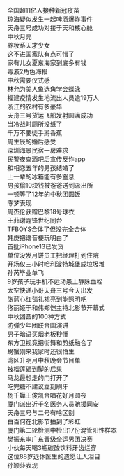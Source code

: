 全国超11亿人接种新冠疫苗  
琼海疑似发生一起啤酒爆炸事件  
天舟三号成功对接于天和核心舱  
中秋月亮  
养妆系天才少女  
这不进国家队有点可惜了  
家有儿女夏东海家到底多有钱  
毒液2角色海报  
中秋需要仪式感  
林允为美人鱼选角学会蝶泳  
福建疫情发生地流出人员逾19万人  
浙江的农村有多豪华  
天舟三号货运飞船发射圆满成功  
当冷战时厕所没纸了  
千万不要徒手掰香蕉  
周生辰的婚后感受  
深圳海景民宿一房难求  
民警夜查酒吧后宣传反诈app  
和相恋五年的男孩结婚了  
上一辈的冰箱能有多窒息  
男孩偷10块钱被爸爸送到派出所  
一顿等了12年的中秋团圆饭  
陈梦表现  
周杰伦获赠巴黎18号球衣  
王菲谢霆锋世纪同台  
TFBOYS合体了但没完全合体  
韩庚把谐音梗玩明白了  
首批iPhone13已发货  
单位没发月饼员工把经理打到住院  
开场仅三小时哈利波特城堡成垃圾堆  
孙芮毕业单飞  
9岁孩子玩手机不运动患上静脉血栓  
太空快递小哥天舟三号今天出发  
张蓝心红毯礼裙亮到能照明吧  
佟丽娅于和伟郑恺主持北影节开幕式  
中秋团圆的100种方式  
防弹少年团联合国演讲  
男子暗语买烟老板秒懂  
东方卫视竟把街舞和剪纸融合了  
螃蟹刚来我家时还很怕生  
湾区升明月中秋晚会节目单  
被榴莲砸到脚的后果  
马龙最想走的门打开了  
吃完糖不建议立刻刷牙  
杨千嬅王俊凯合唱花好月圆夜  
厦门派出近千名医务人员驰援同安  
天舟三号与二号有啥区别  
白百何在北影节拍到了彩虹  
厦门第二轮检测中检出17份混管阳性样本  
樊振东率广东晋级全运男团决赛  
小伙每天喝3瓶碳酸饮料牙齿烂穿  
这位88岁退休医生的遗愿让人泪目  
孙颖莎表现  

